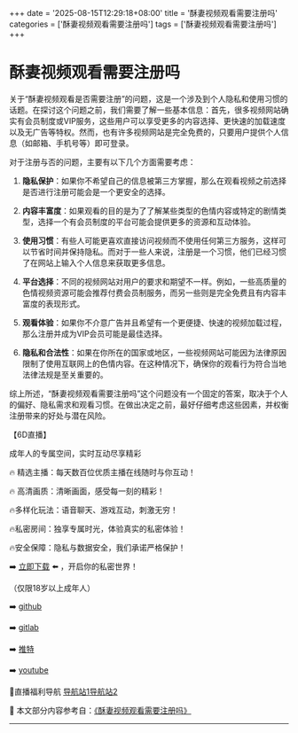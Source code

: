 +++
date = '2025-08-15T12:29:18+08:00'
title = '酥妻视频观看需要注册吗'
categories = ['酥妻视频观看需要注册吗']
tags = ['酥妻视频观看需要注册吗']
+++

# 酥妻视频观看需要注册吗

关于“酥妻视频观看是否需要注册”的问题，这是一个涉及到个人隐私和使用习惯的话题。在探讨这个问题之前，我们需要了解一些基本信息：首先，很多视频网站确实有会员制度或VIP服务，这些用户可以享受更多的内容选择、更快速的加载速度以及无广告等特权。然而，也有许多视频网站是完全免费的，只要用户提供个人信息（如邮箱、手机号等）即可登录。

对于注册与否的问题，主要有以下几个方面需要考虑：

1. **隐私保护**：如果你不希望自己的信息被第三方掌握，那么在观看视频之前选择是否进行注册可能会是一个更安全的选择。
   
2. **内容丰富度**：如果观看的目的是为了了解某些类型的色情内容或特定的剧情类型，选择一个有会员制度的平台可能会提供更多的资源和互动体验。

3. **使用习惯**：有些人可能更喜欢直接访问视频而不使用任何第三方服务，这样可以节省时间并保持隐私。而对于一些人来说，注册是一个习惯，他们已经习惯了在网站上输入个人信息来获取更多信息。

4. **平台选择**：不同的视频网站对用户的要求和期望不一样。例如，一些高质量的色情视频资源可能会推荐付费会员制服务，而另一些则是完全免费且有内容丰富度的表现形式。

5. **观看体验**：如果你不介意广告并且希望有一个更便捷、快速的视频加载过程，那么注册并成为VIP会员可能是最佳选择。

6. **隐私和合法性**：如果在你所在的国家或地区，一些视频网站可能因为法律原因限制了使用互联网上的色情内容。在这种情况下，确保你的观看行为符合当地法律法规是至关重要的。

综上所述，“酥妻视频观看需要注册吗”这个问题没有一个固定的答案，取决于个人的偏好、隐私需求和观看习惯。在做出决定之前，最好仔细考虑这些因素，并权衡注册带来的好处与潜在风险。

【6D直播】

 成年人的专属空间，实时互动尽享精彩

🔥 精选主播：每天数百位优质主播在线随时与你互动！

🔥 高清画质：清晰画面，感受每一刻的精彩！

🔥多样化玩法：语音聊天、游戏互动，刺激无穷！

🔥私密房间：独享专属时光，体验真实的私密体验！

🔥安全保障：隐私与数据安全，我们承诺严格保护！

➡️ [立即下载](https://down123.s3.ap-east-1.amazonaws.com/down/down.html?channelCode=blog) ⬅️ ，开启你的私密世界！

 （仅限18岁以上成年人）

➡️ [github](https://aldult-live.github.io/)

➡️ [gitlab](https://seo-09598d.gitlab.io/)

➡️ [推特](https://x.com/wegame33)

➡️ [youtube](https://www.youtube.com/@6Dlive)

🔞直播福利导航   [导航站1](https://webstack-86085a.gitlab.io/)[导航站2](https://onlygit123-2.github.io/)

📘 本文部分内容参考自：[《酥妻视频观看需要注册吗》](https://webstack-hugo-16.pages.dev/)

---
